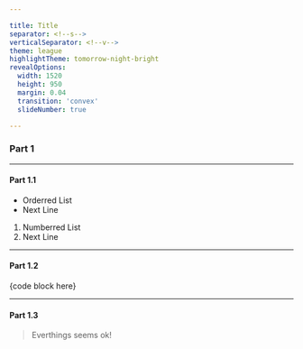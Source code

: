 ```yaml
---

title: Title
separator: <!--s-->
verticalSeparator: <!--v-->
theme: league
highlightTheme: tomorrow-night-bright
revealOptions:
  width: 1520
  height: 950
  margin: 0.04
  transition: 'convex'
  slideNumber: true

---
```


### Part 1 

---

 #### Part 1.1

- Orderred List 
- Next Line 

1. Numberred List 
2. Next Line 

----

#### Part 1.2 

{code block here} 

----

#### Part 1.3 

> Everthings seems ok!